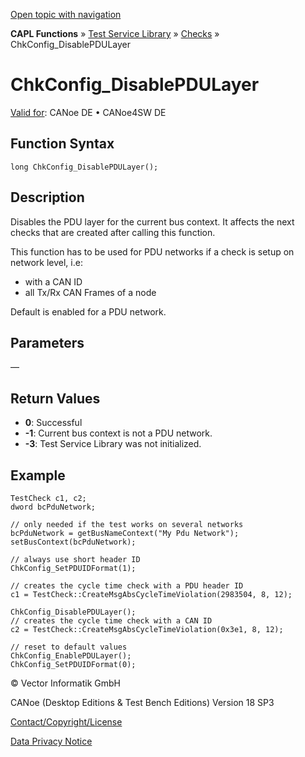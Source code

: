 [Open topic with navigation](../../../../../CANoeDEFamily.htm#Topics/CAPLFunctions/Test/Functions/CAPLfunctionChkConfigDisablePDULayer.md)

**CAPL Functions** » [Test Service Library](../CAPLfunctionsTSLOverview.md) » [Checks](../CAPLfunctionsTSLCheckOverview.md) » ChkConfig_DisablePDULayer

# ChkConfig_DisablePDULayer

[Valid for](../../../Shared/FeatureAvailability.md): CANoe DE • CANoe4SW DE

## Function Syntax

```
long ChkConfig_DisablePDULayer();
```

## Description

Disables the PDU layer for the current bus context. It affects the next checks that are created after calling this function.

This function has to be used for PDU networks if a check is setup on network level, i.e:

- with a CAN ID
- all Tx/Rx CAN Frames of a node

Default is enabled for a PDU network.

## Parameters

—

## Return Values

- **0**: Successful
- **-1**: Current bus context is not a PDU network.
- **-3**: Test Service Library was not initialized.

## Example

```plaintext
TestCheck c1, c2;
dword bcPduNetwork;

// only needed if the test works on several networks
bcPduNetwork = getBusNameContext("My Pdu Network");
setBusContext(bcPduNetwork);

// always use short header ID
ChkConfig_SetPDUIDFormat(1);

// creates the cycle time check with a PDU header ID
c1 = TestCheck::CreateMsgAbsCycleTimeViolation(2983504, 8, 12);

ChkConfig_DisablePDULayer();
// creates the cycle time check with a CAN ID
c2 = TestCheck::CreateMsgAbsCycleTimeViolation(0x3e1, 8, 12);

// reset to default values
ChkConfig_EnablePDULayer();
ChkConfig_SetPDUIDFormat(0);
```

© Vector Informatik GmbH

CANoe (Desktop Editions & Test Bench Editions) Version 18 SP3

[Contact/Copyright/License](../../../Shared/ContactCopyrightLicense.md)

[Data Privacy Notice](https://www.vector.com/int/en/company/get-info/privacy-policy/)
